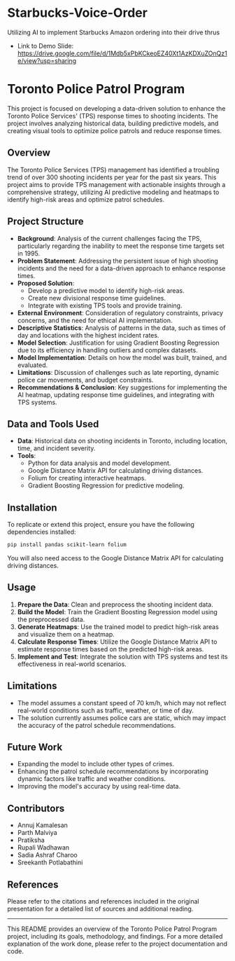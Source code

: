 # Starbucks-Voice-Order
Utilizing AI to implement Starbucks Amazon ordering into their drive thrus
- Link to Demo Slide: https://drive.google.com/file/d/1Mdb5xPbKCkeoEZ40Xt1AzKDXuZOnQz1e/view?usp=sharing

# Toronto Police Patrol Program

This project is focused on developing a data-driven solution to enhance the Toronto Police Services' (TPS) response times to shooting incidents. The project involves analyzing historical data, building predictive models, and creating visual tools to optimize police patrols and reduce response times.

## Overview

The Toronto Police Services (TPS) management has identified a troubling trend of over 300 shooting incidents per year for the past six years. This project aims to provide TPS management with actionable insights through a comprehensive strategy, utilizing AI predictive modeling and heatmaps to identify high-risk areas and optimize patrol schedules.

## Project Structure

- **Background**: Analysis of the current challenges facing the TPS, particularly regarding the inability to meet the response time targets set in 1995.
- **Problem Statement**: Addressing the persistent issue of high shooting incidents and the need for a data-driven approach to enhance response times.
- **Proposed Solution**: 
  - Develop a predictive model to identify high-risk areas.
  - Create new divisional response time guidelines.
  - Integrate with existing TPS tools and provide training.
- **External Environment**: Consideration of regulatory constraints, privacy concerns, and the need for ethical AI implementation.
- **Descriptive Statistics**: Analysis of patterns in the data, such as times of day and locations with the highest incident rates.
- **Model Selection**: Justification for using Gradient Boosting Regression due to its efficiency in handling outliers and complex datasets.
- **Model Implementation**: Details on how the model was built, trained, and evaluated.
- **Limitations**: Discussion of challenges such as late reporting, dynamic police car movements, and budget constraints.
- **Recommendations & Conclusion**: Key suggestions for implementing the AI heatmap, updating response time guidelines, and integrating with TPS systems.

## Data and Tools Used

- **Data**: Historical data on shooting incidents in Toronto, including location, time, and incident severity.
- **Tools**: 
  - Python for data analysis and model development.
  - Google Distance Matrix API for calculating driving distances.
  - Folium for creating interactive heatmaps.
  - Gradient Boosting Regression for predictive modeling.

## Installation

To replicate or extend this project, ensure you have the following dependencies installed:

```bash
pip install pandas scikit-learn folium
```

You will also need access to the Google Distance Matrix API for calculating driving distances.

## Usage

1. **Prepare the Data**: Clean and preprocess the shooting incident data.
2. **Build the Model**: Train the Gradient Boosting Regression model using the preprocessed data.
3. **Generate Heatmaps**: Use the trained model to predict high-risk areas and visualize them on a heatmap.
4. **Calculate Response Times**: Utilize the Google Distance Matrix API to estimate response times based on the predicted high-risk areas.
5. **Implement and Test**: Integrate the solution with TPS systems and test its effectiveness in real-world scenarios.

## Limitations

- The model assumes a constant speed of 70 km/h, which may not reflect real-world conditions such as traffic, weather, or time of day.
- The solution currently assumes police cars are static, which may impact the accuracy of the patrol schedule recommendations.

## Future Work

- Expanding the model to include other types of crimes.
- Enhancing the patrol schedule recommendations by incorporating dynamic factors like traffic and weather conditions.
- Improving the model's accuracy by using real-time data.

## Contributors

- Annuj Kamalesan
- Parth Malviya
- Pratiksha
- Rupali Wadhawan
- Sadia Ashraf Charoo
- Sreekanth Potlabathini

## References

Please refer to the citations and references included in the original presentation for a detailed list of sources and additional reading.

---

This README provides an overview of the Toronto Police Patrol Program project, including its goals, methodology, and findings. For a more detailed explanation of the work done, please refer to the project documentation and code.
